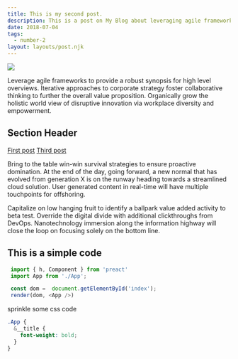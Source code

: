 ```yaml
---
title: This is my second post.
description: This is a post on My Blog about leveraging agile frameworks.
date: 2018-07-04
tags:
  - number-2
layout: layouts/post.njk
---
```

![](https://repository-images.githubusercontent.com/42283287/9627fe00-7d80-11e9-923a-fac3017d3356)

Leverage agile frameworks to provide a robust synopsis for high level overviews. Iterative approaches to corporate strategy foster collaborative thinking to further the overall value proposition. Organically grow the holistic world view of disruptive innovation via workplace diversity and empowerment.

## Section Header

<a href="{{ '/posts/firstpost/' | url }}">First post</a>
<a href="{{ '/posts/thirdpost/' | url }}">Third post</a>

Bring to the table win-win survival strategies to ensure proactive domination. At the end of the day, going forward, a new normal that has evolved from generation X is on the runway heading towards a streamlined cloud solution. User generated content in real-time will have multiple touchpoints for offshoring.

Capitalize on low hanging fruit to identify a ballpark value added activity to beta test. Override the digital divide with additional clickthroughs from DevOps. Nanotechnology immersion along the information highway will close the loop on focusing solely on the bottom line.

## This is a simple code

```js
 import { h, Component } from 'preact'
 import App from './App';

 const dom =  document.getElementById('index');
 render(dom, <App />)
```

sprinkle some css code

```scss
.App {
  &__title {
    font-weight: bold;
  }
}

